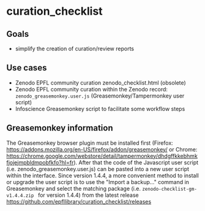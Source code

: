 # curation_checklist

## Goals
- simplify the creation of curation/review reports

## Use cases
- Zenodo EPFL community curation zenodo_checklist.html (obsolete)
- Zenodo EPFL community curation within the Zenodo record: `zenodo_greasemonkey.user.js` (Greasemonkey/Tampermonkey user script)
- Infoscience Greasemonkey script to facilitate some workflow steps

## Greasemonkey information

The Greasemonkey browser plugin must be installed first (Firefox: https://addons.mozilla.org/en-US/firefox/addon/greasemonkey/ or Chrome: https://chrome.google.com/webstore/detail/tampermonkey/dhdgffkkebhmkfjojejmpbldmpobfkfo?hl=fr).
After that the code of the Javascript user script (i.e. zenodo_greasemonkey.user.js) can be pasted into a new user script within the interface.
Since version 1.4.4, a more convenient method to install or upgrade the user script is to use the "Import a backup..." command in Greasemonkey and select the matching package  (i.e. `zenodo-checklist-gm-v1.4.4.zip ` for version 1.4.4) from the latest release https://github.com/epfllibrary/curation_checklist/releases
